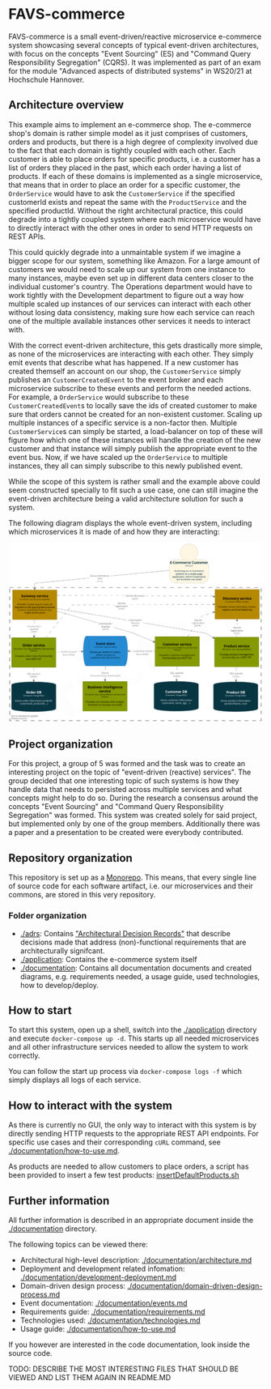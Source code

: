 # FAVS-commerce

FAVS-commerce is a small event-driven/reactive microservice e-commerce system showcasing several concepts of typical event-driven architectures, with focus on the concepts "Event Sourcing" (ES) and "Command Query Responsibility Segregation" (CQRS).
It was implemented as part of an exam for the module "Advanced aspects of distributed systems" in WS20/21 at Hochschule Hannover.

## Architecture overview

This example aims to implement an e-commerce shop.
The e-commerce shop's domain is rather simple model as it just comprises of customers, orders and products, but there is a high degree of complexity involved due to the fact that each domain is tightly coupled with each other.
Each customer is able to place orders for specific products, i.e. a customer has a list of orders they placed in the past, which each order having a list of products.
If each of these domains is implemented as a single microservice, that means that in order to place an order for a specific customer, the `OrderService` would have to ask the `CustomerService` if the specified customerId exists and repeat the same with the `ProductService` and the specified productId.
Without the right architectural practice, this could degrade into a tightly coupled system where each microservice would have to directly interact with the other ones in order to send HTTP requests on REST APIs.

This could quickly degrade into a unmaintable system if we imagine a bigger scope for our system, something like Amazon.
For a large amount of customers we would need to scale up our system from one instance to many instances, maybe even set up in different data centers closer to the individual customer's country.
The Operations department would have to work tightly with the Development department to figure out a way how multiple scaled up instances of our services can interact with each other without losing data consistency, making sure how each service can reach one of the multiple available instances other services it needs to interact with.

With the correct event-driven architecture, this gets drastically more simple, as none of the microservices are interacting with each other. They simply emit events that describe what has happened.
If a new customer has created themself an account on our shop, the `CustomerService` simply publishes an `CustomerCreatedEvent` to the event broker and each microservice subscribe to these events and perform the needed actions.
For example, a `OrderService` would subscribe to these `CustomerCreatedEvent`s to locally save the ids of created customer to make sure that orders cannot be created for an non-existent customer.
Scaling up multiple instances of a specific service is a non-factor then.
Multiple `CustomerService`s can simply be started, a load-balancer on top of these will figure how which one of these instances will handle the creation of the new customer and that instance will simply publish the appropriate event to the event bus.
Now, if we have scaled up the `OrderService` to multiple instances, they all can simply subscribe to this newly published event.

While the scope of this system is rather small and the example above could seem constructed specially to fit such a use case, one can still imagine the event-driven architecture being a valid architecture solution for such a system.

The following diagram displays the whole event-driven system, including which microservices it is made of and how they are interacting:

![High-level container overview](./documentation/diagrams/container-overview.png)

## Project organization

For this project, a group of 5 was formed and the task was to create an interesting project on the topic of "event-driven (reactive) services".
The group decided that one interesting topic of such systems is how they handle data that needs to persisted across multiple services and what concepts might help to do so.
During the research a consensus around the concepts "Event Sourcing" and "Command Query Responsibility Segregation" was formed.
This system was created solely for said project, but implemented only by one of the group members.
Additionally there was a paper and a presentation to be created were everybody contributed.

## Repository organization

This repository is set up as a [Monorepo][monorepo].
This means, that every single line of source code for each software artifact, i.e. our microservices and their commons, are stored in this very repository.

### Folder organization

* [./adrs](./adrs): Contains ["Architectural Decision Records"][adr] that describe decisions made that address (non)-functional requirements that are architecturally signifcant.
* [./application](./application): Contains the e-commerce system itself
* [./documentation](./documentation): Contains all documentation documents and created diagrams, e.g. requirements needed, a usage guide, used technologies, how to develop/deploy.

## How to start

To start this system, open up a shell, switch into the [./application](./application) directory and execute `docker-compose up -d`.
This starts up all needed microservices and all other infrastructure services needed to allow the system to work correctly.

You can follow the start up process via `docker-compose logs -f` which simply displays all logs of each service.

## How to interact with the system

As there is currently no GUI, the only way to interact with this system is by directly sending HTTP requests to the appropriate REST API endpoints.
For specific use cases and their corresponding `cURL` command, see [./documentation/how-to-use.md](./documentation/how-to-use.md).

As products are needed to allow customers to place orders, a script has been provided to insert a few test products: [insertDefaultProducts.sh](./application/deployment/scripts/insertDefaultProducts.sh)

## Further information

All further information is described in an appropriate document inside the [./documentation](./documentation) directory.

The following topics can be viewed there:

* Architectural high-level description: [./documentation/architecture.md](./documentation/architecture.md)
* Deployment and development related infomation: [./documentation/development-deployment.md](./documentation/development-deployment.md)
* Domain-driven design process: [./documentation/domain-driven-design-process.md](./documentation/domain-driven-design-process.md)
* Event documentation: [./documentation/events.md](./documentation/events.md)
* Requirements guide: [./documentation/requirements.md](./documentation/requirements.md)
* Technologies used: [./documentation/technologies.md](./documentation/technologies.md)
* Usage guide: [./documentation/how-to-use.md](./documentation/how-to-use.md)

If you however are interested in the code documentation, look inside the source code.

TODO: DESCRIBE THE MOST INTERESTING FILES THAT SHOULD BE VIEWED AND LIST THEM AGAIN IN README.MD

[adr]: https://adr.github.io/
[monorepo]: https://en.wikipedia.org/wiki/Monorepo
